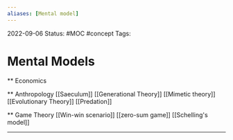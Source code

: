 ```yaml
---
aliases: [Mental model]
---
```

2022-09-06
Status: #MOC #concept
Tags:
# Mental Models



** Economics

** Anthropology
[[Saeculum]]
[[Generational Theory]]
[[Mimetic theory]]
[[Evolutionary Theory]]
[[Predation]]

** Game Theory
[[Win-win scenario]]
[[zero-sum game]]
[[Schelling's model]]




---
